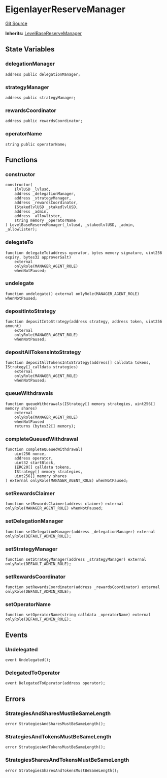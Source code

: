 # EigenlayerReserveManager
[Git Source](https://github.com/Level-Money/contracts/blob/dc473999128bb60d87e479b557f6971af65ff8db/src/v1/reserve/LevelEigenlayerReserveManager.sol)

**Inherits:**
[LevelBaseReserveManager](/src/v1/reserve/LevelBaseReserveManager.sol/abstract.LevelBaseReserveManager.md)


## State Variables
### delegationManager

```solidity
address public delegationManager;
```


### strategyManager

```solidity
address public strategyManager;
```


### rewardsCoordinator

```solidity
address public rewardsCoordinator;
```


### operatorName

```solidity
string public operatorName;
```


## Functions
### constructor


```solidity
constructor(
    IlvlUSD _lvlusd,
    address _delegationManager,
    address _strategyManager,
    address _rewardsCoordinator,
    IStakedlvlUSD _stakedlvlUSD,
    address _admin,
    address _allowlister,
    string memory _operatorName
) LevelBaseReserveManager(_lvlusd, _stakedlvlUSD, _admin, _allowlister);
```

### delegateTo


```solidity
function delegateTo(address operator, bytes memory signature, uint256 expiry, bytes32 approverSalt)
    external
    onlyRole(MANAGER_AGENT_ROLE)
    whenNotPaused;
```

### undelegate


```solidity
function undelegate() external onlyRole(MANAGER_AGENT_ROLE) whenNotPaused;
```

### depositIntoStrategy


```solidity
function depositIntoStrategy(address strategy, address token, uint256 amount)
    external
    onlyRole(MANAGER_AGENT_ROLE)
    whenNotPaused;
```

### depositAllTokensIntoStrategy


```solidity
function depositAllTokensIntoStrategy(address[] calldata tokens, IStrategy[] calldata strategies)
    external
    onlyRole(MANAGER_AGENT_ROLE)
    whenNotPaused;
```

### queueWithdrawals


```solidity
function queueWithdrawals(IStrategy[] memory strategies, uint256[] memory shares)
    external
    onlyRole(MANAGER_AGENT_ROLE)
    whenNotPaused
    returns (bytes32[] memory);
```

### completeQueuedWithdrawal


```solidity
function completeQueuedWithdrawal(
    uint256 nonce,
    address operator,
    uint32 startBlock,
    IERC20[] calldata tokens,
    IStrategy[] memory strategies,
    uint256[] memory shares
) external onlyRole(MANAGER_AGENT_ROLE) whenNotPaused;
```

### setRewardsClaimer


```solidity
function setRewardsClaimer(address claimer) external onlyRole(MANAGER_AGENT_ROLE) whenNotPaused;
```

### setDelegationManager


```solidity
function setDelegationManager(address _delegationManager) external onlyRole(DEFAULT_ADMIN_ROLE);
```

### setStrategyManager


```solidity
function setStrategyManager(address _strategyManager) external onlyRole(DEFAULT_ADMIN_ROLE);
```

### setRewardsCoordinator


```solidity
function setRewardsCoordinator(address _rewardsCoordinator) external onlyRole(DEFAULT_ADMIN_ROLE);
```

### setOperatorName


```solidity
function setOperatorName(string calldata _operatorName) external onlyRole(DEFAULT_ADMIN_ROLE);
```

## Events
### Undelegated

```solidity
event Undelegated();
```

### DelegatedToOperator

```solidity
event DelegatedToOperator(address operator);
```

## Errors
### StrategiesAndSharesMustBeSameLength

```solidity
error StrategiesAndSharesMustBeSameLength();
```

### StrategiesAndTokensMustBeSameLength

```solidity
error StrategiesAndTokensMustBeSameLength();
```

### StrategiesSharesAndTokensMustBeSameLength

```solidity
error StrategiesSharesAndTokensMustBeSameLength();
```

